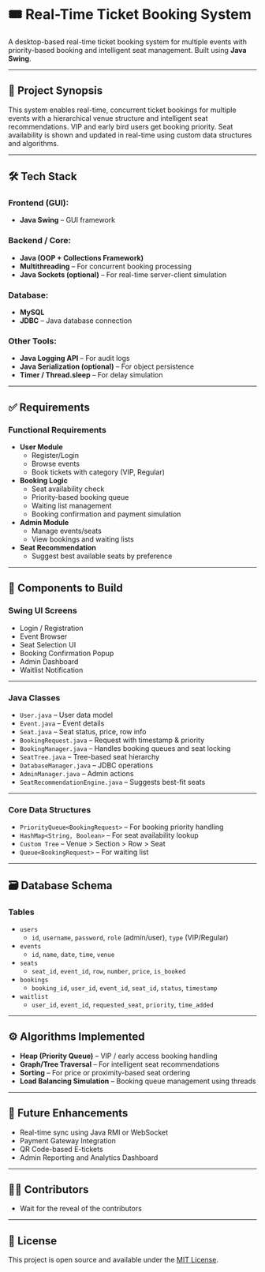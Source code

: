 # 🎟️ Real-Time Ticket Booking System

A desktop-based real-time ticket booking system for multiple events with priority-based booking and intelligent seat management. Built using **Java Swing**.

---

## 📌 Project Synopsis

This system enables real-time, concurrent ticket bookings for multiple events with a hierarchical venue structure and intelligent seat recommendations. VIP and early bird users get booking priority. Seat availability is shown and updated in real-time using custom data structures and algorithms.

---

## 🛠️ Tech Stack

### Frontend (GUI):
- **Java Swing** – GUI framework

### Backend / Core:
- **Java (OOP + Collections Framework)**
- **Multithreading** – For concurrent booking processing
- **Java Sockets (optional)** – For real-time server-client simulation

### Database:
- **MySQL**
- **JDBC** – Java database connection

### Other Tools:
- **Java Logging API** – For audit logs
- **Java Serialization (optional)** – For object persistence
- **Timer / Thread.sleep** – For delay simulation

---

## ✅ Requirements

### Functional Requirements
- **User Module**
  - Register/Login
  - Browse events
  - Book tickets with category (VIP, Regular)
- **Booking Logic**
  - Seat availability check
  - Priority-based booking queue
  - Waiting list management
  - Booking confirmation and payment simulation
- **Admin Module**
  - Manage events/seats
  - View bookings and waiting lists
- **Seat Recommendation**
  - Suggest best available seats by preference

---

## 🧩 Components to Build

### Swing UI Screens
- Login / Registration
- Event Browser
- Seat Selection UI
- Booking Confirmation Popup
- Admin Dashboard
- Waitlist Notification

---

### Java Classes
- `User.java` – User data model
- `Event.java` – Event details
- `Seat.java` – Seat status, price, row info
- `BookingRequest.java` – Request with timestamp & priority
- `BookingManager.java` – Handles booking queues and seat locking
- `SeatTree.java` – Tree-based seat hierarchy
- `DatabaseManager.java` – JDBC operations
- `AdminManager.java` – Admin actions
- `SeatRecommendationEngine.java` – Suggests best-fit seats

---

### Core Data Structures
- `PriorityQueue<BookingRequest>` – For booking priority handling
- `HashMap<String, Boolean>` – For seat availability lookup
- `Custom Tree` – Venue > Section > Row > Seat
- `Queue<BookingRequest>` – For waiting list

---

## 🗃️ Database Schema

### Tables
- `users`
  - `id`, `username`, `password`, `role` (admin/user), `type` (VIP/Regular)
- `events`
  - `id`, `name`, `date`, `time`, `venue`
- `seats`
  - `seat_id`, `event_id`, `row`, `number`, `price`, `is_booked`
- `bookings`
  - `booking_id`, `user_id`, `event_id`, `seat_id`, `status`, `timestamp`
- `waitlist`
  - `user_id`, `event_id`, `requested_seat`, `priority`, `time_added`

---

## ⚙️ Algorithms Implemented
- **Heap (Priority Queue)** – VIP / early access booking handling
- **Graph/Tree Traversal** – For intelligent seat recommendations
- **Sorting** – For price or proximity-based seat ordering
- **Load Balancing Simulation** – Booking queue management using threads

---

## 🧪 Future Enhancements
- Real-time sync using Java RMI or WebSocket
- Payment Gateway Integration
- QR Code-based E-tickets
- Admin Reporting and Analytics Dashboard

---

## 🧑‍💻 Contributors
- Wait for the reveal of the contributors

---

## 📄 License
This project is open source and available under the [MIT License](LICENSE).

